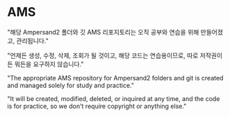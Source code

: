 # AMS
"해당 Ampersand2 폴더와 깃 AMS 리포지토리는 오직 공부와 연습을 위해 만들어졌고, 관리됩니다."

"언제든 생성, 수정, 삭제, 조회가 될 것이고, 해당 코드는 연습용이므로, 따로 저작권이든 뭐든을 요구하지 않습니다."

"The appropriate AMS repository for Ampersand2 folders and git is created and managed solely for study and practice."

"It will be created, modified, deleted, or inquired at any time, and the code is for practice, so we don't require copyright or anything else."




